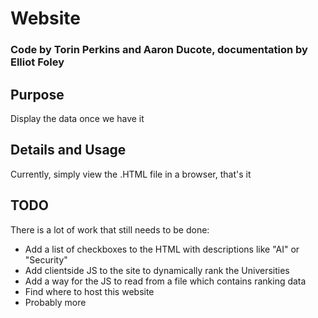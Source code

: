 <h1>Website</h1>
<h3>Code by Torin Perkins and Aaron Ducote, documentation by Elliot Foley</h3>
<h2>Purpose</h2>
Display the data once we have it
<h2>Details and Usage</h2>
Currently, simply view the .HTML file in a browser, that's it
<h2>TODO</h2>
There is a lot of work that still needs to be done:
<ul>
	<li>Add a list of checkboxes to the HTML with descriptions like "AI" or "Security"</li>
	<li>Add clientside JS to the site to dynamically rank the Universities</li>
	<li>Add a way for the JS to read from a file which contains ranking data</li>
	<li>Find where to host this website</li>
	<li>Probably more</li>
</ul>